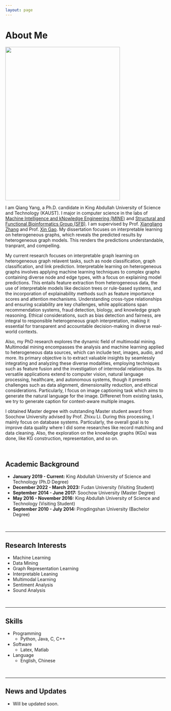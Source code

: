 ```yaml
---
layout: page
---
```


# About Me

<img src="https://qiangyangcs.github.io/Qiang_r.jpg" class="floatpic" width="360" height="480">

I am Qiang Yang, a Ph.D. candidate in King Abdullah University of Science and Technology (KAUST). I major in computer science in the labs of [Machine Intelligence and kNowledge Engineering (MINE)](https://sites.nd.edu/xiangliang-zhang/) and [Structural and Functional Bioinformatics Group (SFB)](https://cemse.kaust.edu.sa/sfb). I am supervised by Prof. [Xiangliang Zhang](https://sites.nd.edu/xiangliang-zhang/) and Prof. [Xin Gao](https://www.kaust.edu.sa/en/study/faculty/xin-gao). My dissertation focuses on interpretable learning on heterogeneous graphs, which reveals the predicted results by heterogeneous graph models. This renders the predictions understandable, tranprant, and compelling.

My current research focuses on interpretable graph learning on heterogeneous graph relavent tasks, such as node classification, graph classification, and link prediction. Interpretable learning on heterogeneous graphs involves applying machine learning techniques to complex graphs containing diverse node and edge types, with a focus on explaining model predictions. This entails feature extraction from heterogeneous data, the use of interpretable models like decision trees or rule-based systems, and the incorporation of explainability methods such as feature importance scores and attention mechanisms. Understanding cross-type relationships and ensuring scalability are key challenges, while applications span recommendation systems, fraud detection, biology, and knowledge graph reasoning. Ethical considerations, such as bias detection and fairness, are integral to responsible heterogeneous graph interpretation, making it essential for transparent and accountable decision-making in diverse real-world contexts.

Also, my PhD research explores the dynamic field of multimodal mining. Multimodal mining encompasses the analysis and machine learning applied to heterogeneous data sources, which can include text, images, audio, and more. Its primary objective is to extract valuable insights by seamlessly integrating and analyzing these diverse modalities, employing techniques such as feature fusion and the investigation of intermodal relationships. Its versatile applications extend to computer vision, natural language processing, healthcare, and autonomous systems, though it presents challenges such as data alignment, dimensionality reduction, and ethical considerations. Particularly, I focus on image captioning task which aims to generate the natural language for the image. Differenet from existing tasks, we try to generate caption for context-aware multiple images.

I obtained Master degree with outstanding Master student award from Soochow University advised by Prof. Zhixu Li. During this processing, I mainly focus on database systems. Particularly, the overall goal is to improve data quality where I did some researches like record matching and data cleaning. Also, the exploration on the knowledge graphs (KGs) was done, like KG construction, representation, and so on.

<br>

## Academic Background

- **January 2019 - Current:** King Abdullah University of Science and Technology (Ph.D Degree)
- **December 2022 - March 2023:** Fudan University (Visiting Student)
- **September 2014 - June 2017:** Soochow University (Master Degree)
- **May 2016 - November 2016:** King Abdullah University of Science and Technology (Visiting Student)
- **September 2010 - July 2014:** Pingdingshan University (Bachelor Degree)

<br>

---

## Research Interests

- Machine Learning
- Data Mining
- Graph Representation Learning
- Interpretable Leaning
- Multimodal Learning
- Sentiment Analysis
- Sound Analysis


<br>

---

## Skills
- Programming
  - Python, Java, C, C++
- Software
  - Latex, Matlab
- Language
  - English, Chinese

<br>

---

## News and Updates

- Will be updated soon.
<!--- **Sep 2023：**Our works [DefenderIoT](https://fzuiot.site/) has been officially publicized by [Youth of FZU](https://mp.weixin.qq.com/s/MF2NJQtEHsVwsm8Ym-l7Gg).-->
<!--- **Aug 2023：**Happy to be awarded the FEPG Scholarship.-->
<!--- **May 2023：**Happy to be awarded the XiamenAir Scholarship.-->
<!--- **May 2023：**Collected the Finalist Award in MCM 2023.-->
<!--- **Jan 2023：**One paper accepted to ICAROB 2023, see you in Japan!-->
<!--- **Jun 2022：**Visiting Research Intern at Cambridge University, advised by [Prof. Pietro Liò](https://www.cl.cam.ac.uk/~pl219/ ).-->
<!-- - If you are interested in my works, please feel free to book an [[online talk with me](https://calendly.com/lancecai/meet-with-lance)].-->



